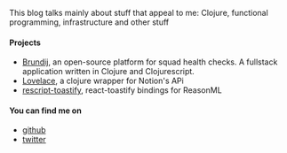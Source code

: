 This blog talks mainly about stuff that appeal to me: Clojure, functional programming, infrastructure and other stuff

#### Projects
- [Brundij](https://github.com/arthurbarroso/brundij), an open-source platform for squad health checks. A fullstack application written in Clojure and Clojurescript.
- [Lovelace](https://github.com/arthurbarroso/lovelace), a clojure wrapper for Notion's APi
- [rescript-toastify](https://github.com/rescriptbr/rescript-toastify), react-toastify bindings for ReasonML

#### You can find me on
- [github](https://github.com/arthurbarroso)
- [twitter](https://twitter.com/32a852)
